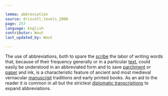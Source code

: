 ```yaml
---

lemma: abbreviation
source: driscoll_levels_2006
page: 257 
language: English
contributor: Wout
last_updated_by: Wout

---
```


The use of abbreviations, both to spare the [scribe](scribe.html) the labor of writing words that, because of their frequency generally or in a particular [text](text.html), could easily be understood in an abbreviated form and to save [parchment](parchment.html) or [paper](paper.html) and ink, is a characteristic feature of ancient and most medieval vernacular [manuscript](manuscript.html) traditions and early printed books. As an aid to the reader it is common in all but the strictest [diplomatic transcriptions](transcriptionDiplomatic.html) to expand abbreviations.

